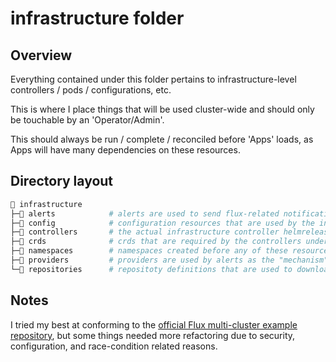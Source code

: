 # infrastructure folder

## Overview

Everything contained under this folder pertains to infrastructure-level controllers / pods / configurations, etc.

This is where I place things that will be used cluster-wide and should only be touchable by an 'Operator/Admin'.

This should always be run / complete / reconciled before 'Apps' loads, as Apps will have many dependencies on these resources.

## Directory layout

```sh
📁 infrastructure
├─📁 alerts            # alerts are used to send flux-related notifications to Discord, Slack, etc.
├─📁 config            # configuration resources that are used by the infrastructure controllers
├─📁 controllers       # the actual infrastructure controller helmrelease definitions / configurations
├─📁 crds              # crds that are required by the controllers under here
├─📁 namespaces        # namespaces created before any of these resources (allows security labels to be applied)
├─📁 providers         # providers are used by alerts as the "mechanism" to send their notifications
└─📁 repositories      # repositoty definitions that are used to download charts, raw git repos, etc.
```

## Notes

I tried my best at conforming to the [official Flux multi-cluster example repository](https://github.com/fluxcd/flux2-kustomize-helm-example), but some things needed more refactoring due to security, configuration, and race-condition related reasons.
